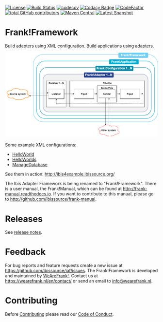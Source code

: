 [![License](https://img.shields.io/badge/License-Apache%202.0-blue.svg)](https://github.com/ibissource/iaf/blob/master/LICENSE)
[![Build Status](https://api.travis-ci.org/ibissource/iaf.svg?branch=master)](https://travis-ci.org/ibissource/iaf)
[![codecov](https://codecov.io/gh/ibissource/iaf/branch/master/graph/badge.svg)](https://codecov.io/gh/ibissource/iaf)
[![Codacy Badge](https://api.codacy.com/project/badge/Grade/f191c229880d40738b919ef38712b533)](https://app.codacy.com/manual/nielsm5/iaf?utm_source=github.com&utm_medium=referral&utm_content=ibissource/iaf&utm_campaign=Badge_Grade_Dashboard)
[![CodeFactor](https://www.codefactor.io/repository/github/ibissource/iaf/badge)](https://www.codefactor.io/repository/github/ibissource/iaf)
[![total GitHub contributors](https://img.shields.io/github/contributors-anon/ibissource/iaf.svg)](https://github.com/ibissource/iaf/graphs/contributors)
[![Maven Central](https://img.shields.io/maven-central/v/org.ibissource/ibis-adapterframework-parent.svg?label=Maven%20Central)](https://search.maven.org/search?q=g:org.ibissource)
[![Latest Snapshot](https://img.shields.io/nexus/public/org.ibissource/ibis-adapterframework-core?label=Latest%20Snapshot&server=https%3A%2F%2Fnexus.ibissource.org%2F)](https://nexus.ibissource.org/#view-repositories;releases~browsestorage)


Frank!Framework
===============

Build adapters using XML configuration. Build applications using adapters.

![Ibis AdapterFramework](IAF.png)

Some example XML configurations:
- [HelloWorld](example/src/main/resources/ConfigurationHelloWorld.xml)
- [HelloWorlds](example/src/main/resources/ConfigurationHelloWorlds.xml)
- [ManageDatabase](core/src/main/resources/IAF_Util/ConfigurationManageDatabase.xml)

See them in action: http://ibis4example.ibissource.org/


The Ibis Adapter Framework is being renamed to "Frank!Framework". There is a user manual, the Frank!Manual, which can
be found at <http://frank-manual.readthedocs.io>. If you want to contribute to this manual, please go to
<http://github.com/ibissource/frank-manual>.


Releases
========

See [release notes](RELEASES.md).


Feedback
========

For bug reports and feature requests create a new issue at <https://github.com/ibissource/iaf/issues>. The
Frank!Framework is developed and maintained by [WeAreFrank!](https://wearefrank.nl/). Contact us at
<https://wearefrank.nl/en/contact/> or send an email to info@wearefrank.nl.


Contributing
============

Before [Contributing](CONTRIBUTING.md) please read our [Code of Conduct](CODE_OF_CONDUCT.md).

